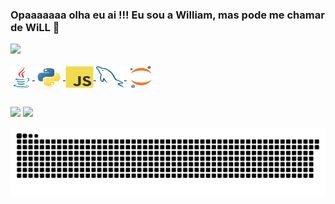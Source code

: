 ### Opaaaaaaa olha eu ai !!! Eu sou a William, mas pode me chamar de WiLL 👋

<!--
**willdevsp/willdevsp** is a ✨ _special_ ✨ repository because its `README.md` (this file) appears on your GitHub profile.

Here are some ideas to get you started:

- 🔭 I’m currently working on ...
- 🌱 I’m currently learning ...
- 👯 I’m looking to collaborate on ...
- 🤔 I’m looking for help with ...
- 💬 Ask me about ...
- 📫 How to reach me: ...
- 😄 Pronouns: ...
- ⚡ Fun fact: ...
-->

 <div>
  <a href="https://github.com/willdevsp">
  <img height="180em" src="https://github-readme-stats.vercel.app/api?username=willdevsp&show_icons=true&theme=nord&include_all_commits=true&count_private=true&hide=contribs,prs"/>
</div>
<div style="display: inline_block"><br> 
  
  <img align="center" alt="Java" height="35" width="35" src="https://raw.githubusercontent.com/devicons/devicon/master/icons/java/java-original.svg">  
  <img align="center" alt="Rafa-Python" height="35" width="45" src="https://raw.githubusercontent.com/devicons/devicon/master/icons/python/python-original.svg">  
  <img align="center" alt="Javascript" height="35" width="45" src="https://raw.githubusercontent.com/devicons/devicon/master/icons/javascript/javascript-original.svg">  
  <img align="center" alt="SQL" height="35" width="45" src="https://github.com/devicons/devicon/blob/master/icons/mysql/mysql-original.svg">
  <img align="center" alt="Jupyter" height="35" width="45" src = "https://github.com/devicons/devicon/blob/master/icons/jupyter/jupyter-original.svg">
  
</div>

  ##
  
  <div> 
  <a href = "mailto:estudoswill@gmail.com"><img src="https://img.shields.io/badge/-Email-%23333?style=for-the-badge" target="_blank"></a>
  <a href="https://www.linkedin.com/in/williamalmeidadev/" target="_blank"><img src="https://img.shields.io/badge/-LinkedIn-%230077B5?style=for-the-badge&logo=linkedin&logoColor=white" target="_blank"></a> 
    
  ![Snake animation](https://github.com/willdevsp/willdevsp/blob/hide/github-contribution-grid-snake.svg)
    
 
</div>
